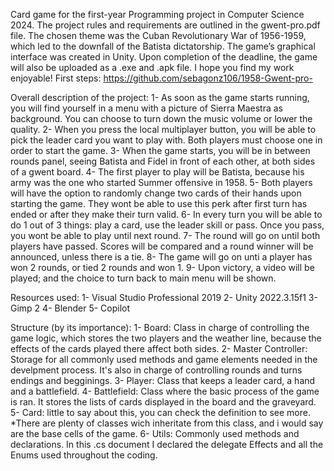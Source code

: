 Card game for the first-year Programming project in Computer Science 2024. The project rules and requirements are outlined in the gwent-pro.pdf file. The chosen theme was the Cuban Revolutionary War of 1956-1959, which led to the downfall of the Batista dictatorship. The game’s graphical interface was created in Unity. Upon completion of the deadline, the game will also be uploaded as a .exe and .apk file. I hope you find my work enjoyable!
First steps: https://github.com/sebagonz106/1958-Gwent-pro-

Overall description of the project:
1- As soon as the game starts running, you will find yourself in a menu with a picture of Sierra Maestra as background. You can choose to turn down the music volume or lower the quality.
2- When you press the local multiplayer button, you will be able to pick the leader card you want to play with. Both players must choose one in order to start the game.
3- When the game starts, you will be in between rounds panel, seeing Batista and Fidel in front of each other, at both sides of a gwent board.
4- The first player to play will be Batista, because his army was the one who started Summer offensive in 1958.
5- Both players will have the option to randomly change two cards of their hands upon starting the game. They wont be able to use this perk after first turn has ended or after they make their turn valid.
6- In every turn you will be able to do 1 out of 3 things: play a card, use the leader skill or pass. Once you pass, you wont be able to play until next round.
7- The round will go on until both players have passed. Scores will be compared and a round winner will be announced, unless there is a tie.
8- The game will go on unti a player has won 2 rounds, or tied 2 rounds and won 1.
9- Upon victory, a video will be played; and the choice to turn back to main menu will be shown.

Resources used:
1- Visual Studio Professional 2019
2- Unity 2022.3.15f1
3- Gimp 2
4- Blender
5- Copilot

Structure (by its importance):
1- Board: Class in charge of controlling the game logic, which stores the two players and the weather line, because the effects of the cards played there affect both sides.
2- Master Controller: Storage for all commonly used methods and game elements needed in the develpment process. It's also in charge of controlling rounds and turns endings and begginings.
3- Player: Class that keeps a leader card, a hand and a battlefield.
4- Battlefield: Class where the basic process of the game is ran. It stores the lists of cards displayed in the board and the graveyard.
5- Card: little to say about this, you can check the definition to see more.
*There are plenty of classes wich inheritate from this class, and i would say are the base cells of the game.
6- Utils: Commonly used methods and declarations. In this .cs document I declared the delegate Effects and all the Enums used throughout the coding.
